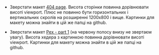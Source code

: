- Зверстати макет [404 page](https://zpl.io/amkgA6A). Висота сторінки повинна дорівнювати висоті viewport. Плюс не повинно бути горизонтальних і вертикальних скролів на розширенні 1200х800 і вище. Картинки для макету можна знайти в цій же папці на github.

- Зверстати макет [Pex - part 1](https://zpl.io/amkgZE6) (на червону полосу внизу не звертаєм увагу). Висота хедера з картинкою повинна дорівнювати висоті viewport. Картинки для макету можна знайти в цій же папці на github.